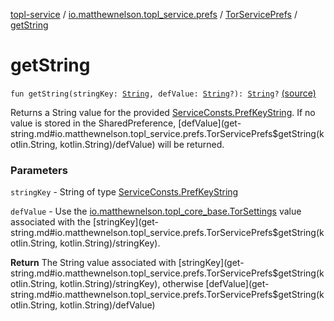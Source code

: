 [topl-service](../../index.md) / [io.matthewnelson.topl_service.prefs](../index.md) / [TorServicePrefs](index.md) / [getString](./get-string.md)

# getString

`fun getString(stringKey: `[`String`](https://kotlinlang.org/api/latest/jvm/stdlib/kotlin/-string/index.html)`, defValue: `[`String`](https://kotlinlang.org/api/latest/jvm/stdlib/kotlin/-string/index.html)`?): `[`String`](https://kotlinlang.org/api/latest/jvm/stdlib/kotlin/-string/index.html)`?` [(source)](https://github.com/05nelsonm/TorOnionProxyLibrary-Android/blob/master/topl-service/src/main/java/io/matthewnelson/topl_service/prefs/TorServicePrefs.kt#L193)

Returns a String value for the provided [ServiceConsts.PrefKeyString](../../io.matthewnelson.topl_service.util/-service-consts/-pref-key-string/index.md). If no
value is stored in the SharedPreference, [defValue](get-string.md#io.matthewnelson.topl_service.prefs.TorServicePrefs$getString(kotlin.String, kotlin.String)/defValue) will be returned.

### Parameters

`stringKey` - String of type [ServiceConsts.PrefKeyString](../../io.matthewnelson.topl_service.util/-service-consts/-pref-key-string/index.md)

`defValue` - Use the [io.matthewnelson.topl_core_base.TorSettings](../../..//topl-core-base/io.matthewnelson.topl_core_base/-tor-settings/index.md) value
associated with the [stringKey](get-string.md#io.matthewnelson.topl_service.prefs.TorServicePrefs$getString(kotlin.String, kotlin.String)/stringKey).

**Return**
The String value associated with [stringKey](get-string.md#io.matthewnelson.topl_service.prefs.TorServicePrefs$getString(kotlin.String, kotlin.String)/stringKey), otherwise [defValue](get-string.md#io.matthewnelson.topl_service.prefs.TorServicePrefs$getString(kotlin.String, kotlin.String)/defValue)

